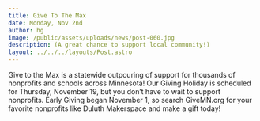 ```yaml
---
title: Give To The Max
date: Monday, Nov 2nd
author: hg
image: /public/assets/uploads/news/post-060.jpg
description: (A great chance to support local community!)
layout: ../../../layouts/Post.astro
---
```


Give to the Max is a statewide outpouring of support for thousands of nonprofits and schools across Minnesota! Our Giving Holiday is scheduled for Thursday, November 19, but you don’t have to wait to support nonprofits. Early Giving began November 1, so search GiveMN.org for your favorite nonprofits like Duluth Makerspace and make a gift today!
